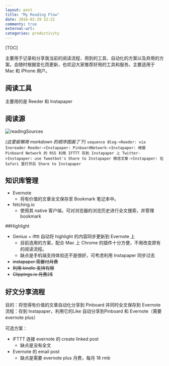 ```yaml
---
layout: post
title: "My Reading Flow"
date: 2016-02-29 22:22
comments: true
external-url: 
categories: productivity
---
```



[TOC]

主要用于记录和分享我当前的阅读流程、用到的工具、自动化的方案以及弃用的方案。会随时根据变化而更新，也欢迎大家推荐好用的工具和服务。主要适用于 Mac 和 iPhone 用户。

## 阅读工具

主要用的是 Reeder 和 Instapaper

## 阅读源

![readingSources](http://7xr7zg.com1.z0.glb.clouddn.com/2016-02-28-readingSources.jpg)

*(这里偷懒用 markdown 的顺序图画了下)*
    ```sequence
    Blog->Reeder: via Inoreader
    Reeder->Instapaper:
    PinboardNetwork->Instapaper: 根据 Pinboard Network 的 RSS 利用 IFTTT 存到 Instapaper 上
    Twitter->Instapaper: use Tweetbot's Share to Instapaper
    微信文章->Instapaper: 在 Safari 里打开后 Share to Instapaper
    ```


## 知识库管理
- Evernote
    - 将有价值的文章全文保存至 Bookmark 笔记本中。
- fetching.io
    - 使用其 native 客户端，可对浏览器的浏览历史进行全文搜索，并管理 bookmark

##Highlight 

- Genius + ifttt 自动将 highlight 的内容同步更新到 Evernote 上
    - 目前选用的方案，配合 Mac 上 Chrome 的插件十分方便，不用改变原有的阅读流程。
    - 缺点是手机端支持体验还不是很好，可考虑利用 Instapaper 同步过去
- ~~instapaper  需要付月费~~
- ~~利用 kindle 支持有限~~
- ~~Clippings.io 月费2$~~


## 好文分享流程

目的：将觉得有价值的文章自动化分享到 Pinboard 并同时全文保存到 Evernote
流程：存到 Instapaper，利用它的Like 自动分享到Pinboard 和 Evernote（需要 evernote plus）


可选方案：

- IFTTT 连接 evernote 的 create linked post
    - 缺点是没有全文
- Evernote 的 email post
    - 缺点是需要 evernote plus 月费，每月 18 rmb


